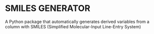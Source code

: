 # SMILES GENERATOR
A Python package that automatically generates derived variables from a column with SMILES (Simplified Molecular-Input Line-Entry System)
